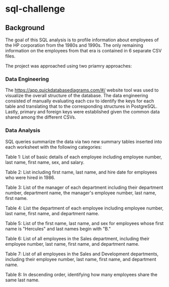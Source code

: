 # sql-challenge

## Background

The goal of this SQL analysis is to profile information about employees of the HP corporation from the 1980s and 1990s. The only remaining information on the employees from that era is contained in 6 separate CSV files.

The project was approached using two priamry approaches: 

### Data Engineering

The https://app.quickdatabasediagrams.com/#/ website tool was used to visualize the overall structure of the database. The data engineering consisted of manually evaluating each csv to identify the keys for each table and translating that to the corresponding structures in PostgreSQL. Lastly, primary and foreign keys were established given the common data shared among the different CSVs. 

### Data Analysis


SQL queries summarize the data via two new summary tables inserted into each worksheet with the following categories: 

Table 1: List of basic details of each employee including employee number, last name, first name, sex, and salary.

Table 2: List including first name, last name, and hire date for employees who were hired in 1986.

Table 3: List of the manager of each department including their department number, department name, the manager's employee number, last name, first name.

Table 4: List the department of each employee including employee number, last name, first name, and department name.

Table 5: List of the first name, last name, and sex for employees whose first name is "Hercules" and last names begin with "B."

Table 6: List of all employees in the Sales department, including their employee number, last name, first name, and department name.

Table 7: List of all employees in the Sales and Development departments, including their employee number, last name, first name, and department name.

Table 8: In descending order, identifying how many employees share the same last name.


